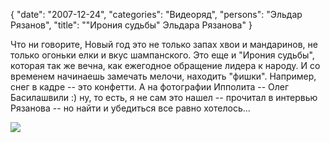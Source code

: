 {
   "date": "2007-12-24",
   "categories": "Видеоряд",
   "persons": "Эльдар Рязанов",
   "title": "\"Ирония судьбы\" Эльдара Рязанова"
}

Что ни говорите, Новый год это не только запах хвои и мандаринов, не только огоньки елки и вкус шампанского. Это еще и "Ирония судьбы", которая так же вечна, как ежегодное обращение лидера к народу. И со временем начинаешь замечать мелочи, находить "фишки". Например, снег в кадре -- это конфетти. А на фотографии Ипполита -- Олег Басилашвили :) ну, то есть, я не сам это нашел -- прочитал в интервью Рязанова -- но найти и убедиться все равно хотелось...

![](../images/irony.jpg)
